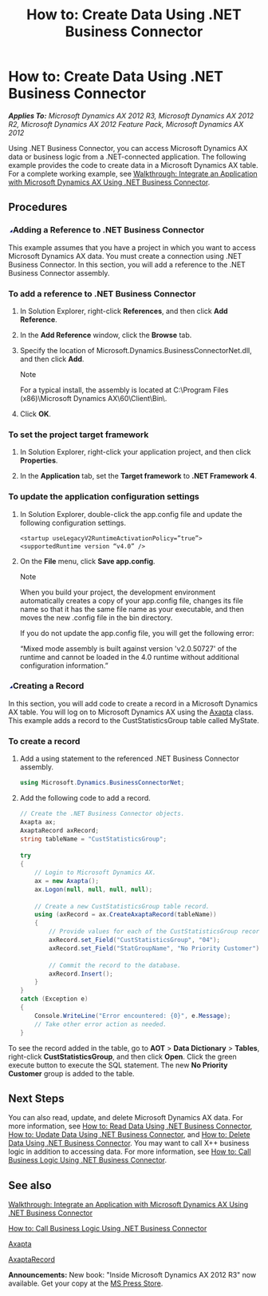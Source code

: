 ﻿---
title: 'How to: Create Data Using .NET Business Connector'
TOCTitle: 'How to: Create Data Using .NET Business Connector'
ms:assetid: cc1c6ee5-d78b-4115-8cc2-ad4e8bdcec70
ms:mtpsurl: https://msdn.microsoft.com/en-us/library/Aa868997(v=AX.60)
ms:contentKeyID: 35251573
ms.date: 05/18/2015
mtps_version: v=AX.60
dev_langs:
- csharp
---

# How to: Create Data Using .NET Business Connector 


_**Applies To:** Microsoft Dynamics AX 2012 R3, Microsoft Dynamics AX 2012 R2, Microsoft Dynamics AX 2012 Feature Pack, Microsoft Dynamics AX 2012_

Using .NET Business Connector, you can access Microsoft Dynamics AX data or business logic from a .NET-connected application. The following example provides the code to create data in a Microsoft Dynamics AX table. For a complete working example, see [Walkthrough: Integrate an Application with Microsoft Dynamics AX Using .NET Business Connector](walkthrough-integrate-an-application-with-microsoft-dynamics-ax-using-net-business-connector.md).

## Procedures

### ![Aa868997.collapse\_all(en-us,AX.60).gif](images/Gg863931.collapse_all(en-us,AX.60).gif "Aa868997.collapse_all(en-us,AX.60).gif")Adding a Reference to .NET Business Connector

This example assumes that you have a project in which you want to access Microsoft Dynamics AX data. You must create a connection using .NET Business Connector. In this section, you will add a reference to the .NET Business Connector assembly.

### To add a reference to .NET Business Connector

1.  In Solution Explorer, right-click **References**, and then click **Add Reference**.

2.  In the **Add Reference** window, click the **Browse** tab.

3.  Specify the location of Microsoft.Dynamics.BusinessConnectorNet.dll, and then click **Add**.
    

    > [!NOTE]
    > <P>For a typical install, the assembly is located at C:\Program Files (x86)\Microsoft Dynamics AX\60\Client\Bin\.</P>



4.  Click **OK**.

### To set the project target framework

1.  In Solution Explorer, right-click your application project, and then click **Properties**.

2.  In the **Application** tab, set the **Target framework** to **.NET Framework 4**.

### To update the application configuration settings

1.  In Solution Explorer, double-click the app.config file and update the following configuration settings.
    
        <startup useLegacyV2RuntimeActivationPolicy=”true”>
        <supportedRuntime version “v4.0” />

2.  On the **File** menu, click **Save app.config**.
    

    > [!NOTE]
    > <P>When you build your project, the development environment automatically creates a copy of your app.config file, changes its file name so that it has the same file name as your executable, and then moves the new .config file in the bin directory.</P>
    > <P>If you do not update the app.config file, you will get the following error:</P>
    > <P>“Mixed mode assembly is built against version 'v2.0.50727' of the runtime and cannot be loaded in the 4.0 runtime without additional configuration information.”</P>



### ![Aa868997.collapse\_all(en-us,AX.60).gif](images/Gg863931.collapse_all(en-us,AX.60).gif "Aa868997.collapse_all(en-us,AX.60).gif")Creating a Record

In this section, you will add code to create a record in a Microsoft Dynamics AX table. You will log on to Microsoft Dynamics AX using the [Axapta](https://msdn.microsoft.com/en-us/library/aa548601\(v=ax.60\)) class. This example adds a record to the CustStatisticsGroup table called MyState.

### To create a record

1.  Add a using statement to the referenced .NET Business Connector assembly.
    
    ``` csharp
    using Microsoft.Dynamics.BusinessConnectorNet;
    ```

2.  Add the following code to add a record.
    
    ``` csharp
    // Create the .NET Business Connector objects.
    Axapta ax;
    AxaptaRecord axRecord;
    string tableName = "CustStatisticsGroup";
    
    try
    {
        // Login to Microsoft Dynamics AX.
        ax = new Axapta();
        ax.Logon(null, null, null, null);
    
        // Create a new CustStatisticsGroup table record.
        using (axRecord = ax.CreateAxaptaRecord(tableName))
        {
            // Provide values for each of the CustStatisticsGroup record fields.
            axRecord.set_Field("CustStatisticsGroup", "04");
            axRecord.set_Field("StatGroupName", "No Priority Customer");
    
            // Commit the record to the database.
            axRecord.Insert();
        }
    }
    catch (Exception e)
    {
        Console.WriteLine("Error encountered: {0}", e.Message);
        // Take other error action as needed.
    }
    ```

To see the record added in the table, go to **AOT** \> **Data Dictionary** \> **Tables**, right-click **CustStatisticsGroup**, and then click **Open**. Click the green execute button to execute the SQL statement. The new **No Priority Customer** group is added to the table.

## Next Steps

You can also read, update, and delete Microsoft Dynamics AX data. For more information, see [How to: Read Data Using .NET Business Connector](how-to-read-data-using-net-business-connector.md), [How to: Update Data Using .NET Business Connector](how-to-update-data-using-net-business-connector.md), and [How to: Delete Data Using .NET Business Connector](how-to-delete-data-using-net-business-connector.md). You may want to call X++ business logic in addition to accessing data. For more information, see [How to: Call Business Logic Using .NET Business Connector](how-to-call-business-logic-using-net-business-connector.md).

## See also

[Walkthrough: Integrate an Application with Microsoft Dynamics AX Using .NET Business Connector](walkthrough-integrate-an-application-with-microsoft-dynamics-ax-using-net-business-connector.md)

[How to: Call Business Logic Using .NET Business Connector](how-to-call-business-logic-using-net-business-connector.md)

[Axapta](https://msdn.microsoft.com/en-us/library/aa548601\(v=ax.60\))

[AxaptaRecord](https://msdn.microsoft.com/en-us/library/aa548861\(v=ax.60\))

  
**Announcements:** New book: "Inside Microsoft Dynamics AX 2012 R3" now available. Get your copy at the [MS Press Store](https://www.microsoftpressstore.com/store/inside-microsoft-dynamics-ax-2012-r3-9780735685109).

